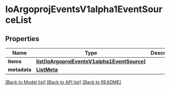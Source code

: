 # IoArgoprojEventsV1alpha1EventSourceList

## Properties
Name | Type | Description | Notes
------------ | ------------- | ------------- | -------------
**items** | [**list[IoArgoprojEventsV1alpha1EventSource]**](IoArgoprojEventsV1alpha1EventSource.md) |  | [optional] 
**metadata** | [**ListMeta**](ListMeta.md) |  | [optional] 

[[Back to Model list]](../README.md#documentation-for-models) [[Back to API list]](../README.md#documentation-for-api-endpoints) [[Back to README]](../README.md)


